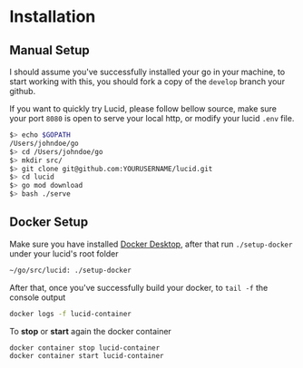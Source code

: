 # Installation

## Manual Setup

I should assume you've successfully installed your go in your machine, to start working with this, you should fork a copy of the `develop` branch your github.

If you want to quickly try Lucid, please follow bellow source, make sure your port `8080` is open to serve your local http, or modify your lucid `.env` file.

```bash
$> echo $GOPATH
/Users/johndoe/go
$> cd /Users/johndoe/go
$> mkdir src/
$> git clone git@github.com:YOURUSERNAME/lucid.git
$> cd lucid
$> go mod download
$> bash ./serve
```

## Docker Setup

Make sure you have installed [Docker Desktop](https://www.docker.com/products/docker-desktop/), after that run `./setup-docker` under your lucid's root folder

```sh
~/go/src/lucid: ./setup-docker
```

After that, once you've successfully build your docker, to `tail -f` the console output

```sh
docker logs -f lucid-container
```

To **stop** or **start** again the docker container

```sh
docker container stop lucid-container
docker container start lucid-container
```
